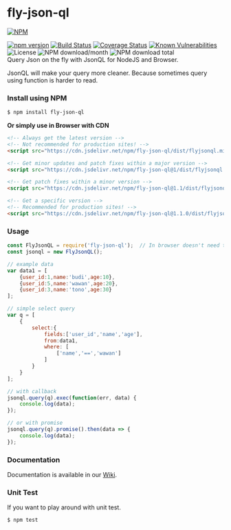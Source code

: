 # fly-json-ql
[![NPM](https://nodei.co/npm/fly-json-ql.png?downloads=true&downloadRank=true&stars=true)](https://nodei.co/npm/fly-json-ql/)  
  
[![npm version](https://img.shields.io/npm/v/fly-json-ql.svg?style=flat-square)](https://www.npmjs.org/package/fly-json-ql)
[![Build Status](https://travis-ci.com/aalfiann/fly-json-ql.svg?branch=master)](https://travis-ci.com/aalfiann/fly-json-ql)
[![Coverage Status](https://coveralls.io/repos/github/aalfiann/fly-json-ql/badge.svg?branch=master)](https://coveralls.io/github/aalfiann/fly-json-ql?branch=master)
[![Known Vulnerabilities](https://snyk.io//test/github/aalfiann/fly-json-ql/badge.svg?targetFile=package.json)](https://snyk.io//test/github/aalfiann/fly-json-ql?targetFile=package.json)
![License](https://img.shields.io/npm/l/fly-json-ql)
![NPM download/month](https://img.shields.io/npm/dm/fly-json-ql.svg)
![NPM download total](https://img.shields.io/npm/dt/fly-json-ql.svg)  
Query Json on the fly with JsonQL for NodeJS and Browser.  

JsonQL will make your query more cleaner. Because sometimes query using function is harder to read.

### Install using NPM
```bash
$ npm install fly-json-ql
```
**Or simply use in Browser with CDN**
```html
<!-- Always get the latest version -->
<!-- Not recommended for production sites! -->
<script src="https://cdn.jsdelivr.net/npm/fly-json-ql/dist/flyjsonql.min.js"></script>

<!-- Get minor updates and patch fixes within a major version -->
<script src="https://cdn.jsdelivr.net/npm/fly-json-ql@1/dist/flyjsonql.min.js"></script>

<!-- Get patch fixes within a minor version -->
<script src="https://cdn.jsdelivr.net/npm/fly-json-ql@1.1/dist/flyjsonql.min.js"></script>

<!-- Get a specific version -->
<!-- Recommended for production sites! -->
<script src="https://cdn.jsdelivr.net/npm/fly-json-ql@1.1.0/dist/flyjsonql.min.js"></script>
```

### Usage
```javascript
const FlyJsonQL = require('fly-json-ql');  // In browser doesn't need this line
const jsonql = new FlyJsonQL();

// example data
var data1 = [
    {user_id:1,name:'budi',age:10},
    {user_id:5,name:'wawan',age:20},
    {user_id:3,name:'tono',age:30}
];

// simple select query
var q = [
    {
        select:{
            fields:['user_id','name','age'],
            from:data1,
            where: [
                ['name','==','wawan']
            ]
        }
    }
];

// with callback
jsonql.query(q).exec(function(err, data) {
    console.log(data);
});

// or with promise
jsonql.query(q).promise().then(data => {
    console.log(data);
});
```

### Documentation
Documentation is available in our [Wiki](https://github.com/aalfiann/fly-json-ql/wiki).

### Unit Test
If you want to play around with unit test.
```bash
$ npm test
```